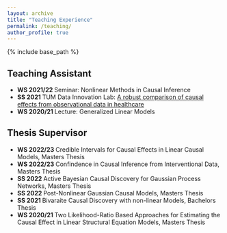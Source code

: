 ```yaml
---
layout: archive
title: "Teaching Experience"
permalink: /teaching/
author_profile: true
---
```


{% include base_path %}

## Teaching Assistant


- <b> WS 2021/22 </b> Seminar: Nonlinear Methods in Causal Inference
- <b> SS  2021 </b> TUM Data Innovation Lab: [A robust comparison of causal effects from observational data in healthcare](https://www.mdsi.tum.de/en/di-lab/vergangene-projekte/ss2021-helmholtzai-a-robust-comparison-of-causal-effects-from-observational-data-in-healthcare/)
- <b> WS 2020/21 </b> Lecture: Generalized Linear Models


## Thesis Supervisor


- <b> WS 2022/23 </b> Credible Intervals for Causal Effects in Linear Causal Models, Masters Thesis
- <b> WS 2022/23 </b> Confindence in Causal Inference from Interventional Data, Masters Thesis
- <b> SS 2022 </b> Active Bayesian Causal Discovery for Gaussian Process Networks, Masters Thesis
- <b> SS 2022 </b> Post-Nonlinear Gaussian Causal Models, Masters Thesis
- <b> SS 2021 </b> Bivaraite Causal Discovery with non-linear Models, Bachelors Thesis
- <b> WS 2020/21 </b> Two Likelihood-Ratio Based Approaches for Estimating the Causal Effect in Linear Structural Equation Models, Masters Thesis